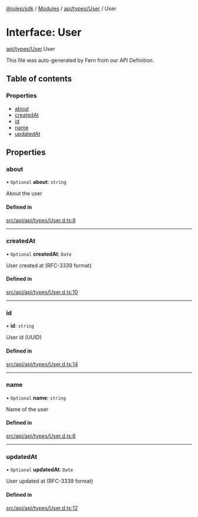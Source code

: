 [@julep/sdk](../README.md) / [Modules](../modules.md) / [api/types/User](../modules/api_types_User.md) / User

# Interface: User

[api/types/User](../modules/api_types_User.md).User

This file was auto-generated by Fern from our API Definition.

## Table of contents

### Properties

- [about](api_types_User.User.md#about)
- [createdAt](api_types_User.User.md#createdat)
- [id](api_types_User.User.md#id)
- [name](api_types_User.User.md#name)
- [updatedAt](api_types_User.User.md#updatedat)

## Properties

### about

• `Optional` **about**: `string`

About the user

#### Defined in

[src/api/api/types/User.d.ts:8](https://github.com/julep-ai/samantha-monorepo/blob/9aefd53/sdks/js/src/api/api/types/User.d.ts#L8)

___

### createdAt

• `Optional` **createdAt**: `Date`

User created at (RFC-3339 format)

#### Defined in

[src/api/api/types/User.d.ts:10](https://github.com/julep-ai/samantha-monorepo/blob/9aefd53/sdks/js/src/api/api/types/User.d.ts#L10)

___

### id

• **id**: `string`

User id (UUID)

#### Defined in

[src/api/api/types/User.d.ts:14](https://github.com/julep-ai/samantha-monorepo/blob/9aefd53/sdks/js/src/api/api/types/User.d.ts#L14)

___

### name

• `Optional` **name**: `string`

Name of the user

#### Defined in

[src/api/api/types/User.d.ts:6](https://github.com/julep-ai/samantha-monorepo/blob/9aefd53/sdks/js/src/api/api/types/User.d.ts#L6)

___

### updatedAt

• `Optional` **updatedAt**: `Date`

User updated at (RFC-3339 format)

#### Defined in

[src/api/api/types/User.d.ts:12](https://github.com/julep-ai/samantha-monorepo/blob/9aefd53/sdks/js/src/api/api/types/User.d.ts#L12)
